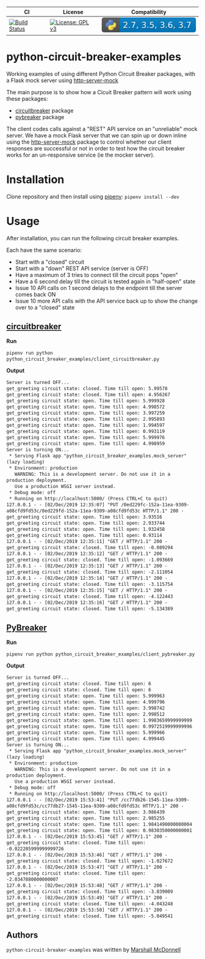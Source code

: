 | CI | License | Compatibility |
|----|---------|---------------|
| [![Build Status](https://img.shields.io/endpoint.svg?url=https%3A%2F%2Factions-badge.atrox.dev%2Fmarshallmcdonnell%2Fpython-circuit-breaker-examples%2Fbadge%3Fref%3Dmaster&style=flat)](https://actions-badge.atrox.dev/marshallmcdonnell/python-circuit-breaker-examples/goto?ref=master) | [![License: GPL v3](https://img.shields.io/badge/License-GPLv3-blue.svg)](https://www.gnu.org/licenses/gpl-3.0) | ![python compability](.images/python-compatibility-badge.svg) |

# python-circuit-breaker-examples

Working examples of using different Python Circuit Breaker packages, with a Flask mock server using [http-server-mock](https://github.com/ezequielramos/http-server-mock)

The main purpose is to show how a Cicuit Breaker pattern will work
using these packages:

 * [circuitbreaker](https://github.com/fabfuel/circuitbreaker) package
 * [pybreaker](https://github.com/danielfm/pybreaker) package
 

The client codes calls against a "REST" API service on an "unreliable" mock server.
We have a mock Flask server that we can spin up or down inline
using the [http-server-mock](https://github.com/ezequielramos/http-server-mock) package
to control whether our client responses are successful or not
in order to test how the circuit breaker works for an un-responsive service (ie the mocker server).



# Installation

Clone repository and then install using [pipenv](https://pipenv.readthedocs.io/en/latest/): `pipenv install --dev`

# Usage


After installation, you can run the following circuit breaker examples.

Each have the same scenario:
 * Start with a "closed" circuit
 * Start with a "down" REST API service (server is OFF)
 * Have a maximum of 3 tries to connect till the circuit pops "open"
 * Have a 6 second delay till the circuit is tested again in "half-open" state
 * Issue 10 API calls on 1 second delays to the endpoint till the server comes back ON
 * Issue 10 more API calls with the API service back up to show the change over to a "closed" state

## [circuitbreaker](https://github.com/fabfuel/circuitbreaker)

**Run**
```
pipenv run python python_circuit_breaker_examples/client_circuitbreaker.py
```

**Output**
```
Server is turned OFF...
get_greeting circuit state: closed. Time till open: 5.99578
get_greeting circuit state: closed. Time till open: 4.956267
get_greeting circuit state: open. Time till open: 5.999928
get_greeting circuit state: open. Time till open: 4.998572
get_greeting circuit state: open. Time till open: 3.997259
get_greeting circuit state: open. Time till open: 2.995893
get_greeting circuit state: open. Time till open: 1.994597
get_greeting circuit state: open. Time till open: 0.993119
get_greeting circuit state: open. Time till open: 5.999976
get_greeting circuit state: open. Time till open: 4.998959
Server is turning ON...
 * Serving Flask app "python_circuit_breaker_examples.mock_server" (lazy loading)
 * Environment: production
   WARNING: This is a development server. Do not use it in a production deployment.
   Use a production WSGI server instead.
 * Debug mode: off
 * Running on http://localhost:5000/ (Press CTRL+C to quit)
127.0.0.1 - - [02/Dec/2019 12:35:07] "PUT /0ed229fc-152a-11ea-9309-a08cfd9fd53c/0ed229fd-152a-11ea-9309-a08cfd9fd53c HTTP/1.1" 200 -
get_greeting circuit state: open. Time till open: 3.93516
get_greeting circuit state: open. Time till open: 2.933744
get_greeting circuit state: open. Time till open: 1.932458
get_greeting circuit state: open. Time till open: 0.93114
127.0.0.1 - - [02/Dec/2019 12:35:11] "GET / HTTP/1.1" 200 -
get_greeting circuit state: closed. Time till open: -0.089294
127.0.0.1 - - [02/Dec/2019 12:35:12] "GET / HTTP/1.1" 200 -
get_greeting circuit state: closed. Time till open: -1.093669
127.0.0.1 - - [02/Dec/2019 12:35:13] "GET / HTTP/1.1" 200 -
get_greeting circuit state: closed. Time till open: -2.111054
127.0.0.1 - - [02/Dec/2019 12:35:14] "GET / HTTP/1.1" 200 -
get_greeting circuit state: closed. Time till open: -3.115754
127.0.0.1 - - [02/Dec/2019 12:35:15] "GET / HTTP/1.1" 200 -
get_greeting circuit state: closed. Time till open: -4.122443
127.0.0.1 - - [02/Dec/2019 12:35:16] "GET / HTTP/1.1" 200 -
get_greeting circuit state: closed. Time till open: -5.134389
```

## [PyBreaker](https://github.com/danielfm/pybreaker)

**Run**
```
pipenv run python python_circuit_breaker_examples/client_pybreaker.py
```

**Output**
```
Server is turned OFF...
get_greeting circuit state: closed. Time till open: 6
get_greeting circuit state: closed. Time till open: 6
get_greeting circuit state: open. Time till open: 5.999963
get_greeting circuit state: open. Time till open: 4.999796
get_greeting circuit state: open. Time till open: 3.998742
get_greeting circuit state: open. Time till open: 2.998512
get_greeting circuit state: open. Time till open: 1.9983659999999999
get_greeting circuit state: open. Time till open: 0.9972519999999996
get_greeting circuit state: open. Time till open: 5.999966
get_greeting circuit state: open. Time till open: 4.999445
Server is turning ON...
 * Serving Flask app "python_circuit_breaker_examples.mock_server" (lazy loading)
 * Environment: production
   WARNING: This is a development server. Do not use it in a production deployment.
   Use a production WSGI server instead.
 * Debug mode: off
 * Running on http://localhost:5000/ (Press CTRL+C to quit)
127.0.0.1 - - [02/Dec/2019 15:53:41] "PUT /cc77db26-1545-11ea-9309-a08cfd9fd53c/cc77db27-1545-11ea-9309-a08cfd9fd53c HTTP/1.1" 200 -
get_greeting circuit state: open. Time till open: 3.986439
get_greeting circuit state: open. Time till open: 2.985255
get_greeting circuit state: open. Time till open: 1.9841490000000004
get_greeting circuit state: open. Time till open: 0.9830350000000001
127.0.0.1 - - [02/Dec/2019 15:53:45] "GET / HTTP/1.1" 200 -
get_greeting circuit state: closed. Time till open: -0.022205999999999726
127.0.0.1 - - [02/Dec/2019 15:53:46] "GET / HTTP/1.1" 200 -
get_greeting circuit state: closed. Time till open: -1.027672
127.0.0.1 - - [02/Dec/2019 15:53:47] "GET / HTTP/1.1" 200 -
get_greeting circuit state: closed. Time till open: -2.0347880000000007
127.0.0.1 - - [02/Dec/2019 15:53:48] "GET / HTTP/1.1" 200 -
get_greeting circuit state: closed. Time till open: -3.039009
127.0.0.1 - - [02/Dec/2019 15:53:49] "GET / HTTP/1.1" 200 -
get_greeting circuit state: closed. Time till open: -4.043248
127.0.0.1 - - [02/Dec/2019 15:53:50] "GET / HTTP/1.1" 200 -
get_greeting circuit state: closed. Time till open: -5.049541
```

Authors
-------

`python-circuit-breaker-examples` was written by [Marshall McDonnell](https://github.com/marshallmcdonnell)


